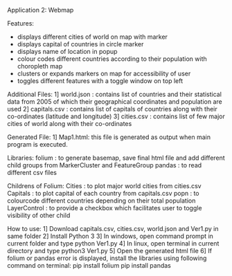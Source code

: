 Application 2: Webmap

Features:
- displays different cities of world on map with marker
- displays capital of countries in circle marker
- displays name of location in popup
- colour codes different countries according to their population with choropleth map
- clusters or expands markers on map for accessibility of user
- toggles different features with a toggle window on top left

Additional Files:
1] world.json   : contains list of countries and their statistical data from 2005 of which their geographical coordinates and population are used
2] capitals.csv : contains list of capitals of countries along with their co-ordinates (latitude and longitude)
3] cities.csv   : contains list of few major cities of world along with their co-ordinates

Generated File:
1] Map1.html: this file is generated as output when main program is executed.

Libraries:
folium : to generate basemap, save final html file and  add different child groups from MarkerCluster and FeatureGroup
pandas : to read different csv files

Childrens of Folium:
Cities       : to plot major world cities from cities.csv
Capitals     : to plot capital of each country from capitals.csv
popn         : to colourcode different countries depending on their total population
LayerControl : to provide a checkbox which facilitates user to toggle visibility of other child

How to use:
1] Download capitals.csv, cities.csv, world.json and Ver1.py in same folder
2] Install Python 3 
3] In windows, open command prompt in current folder and type python Ver1.py
4] In linux, open terminal in current directory and type python3 Ver1.py
5] Open the generated html file
6] If folium or pandas error is displayed, install the libraries using following command on terminal:
			pip install folium
			pip install pandas